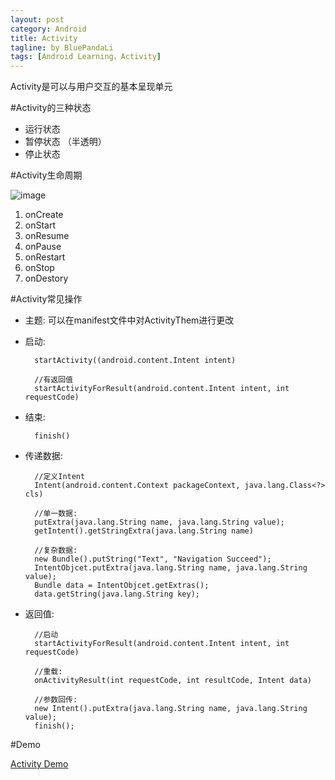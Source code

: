 ```yaml
---
layout: post
category: Android
title: Activity
tagline: by BluePandaLi
tags: [Android Learning，Activity]
---
```


Activity是可以与用户交互的基本呈现单元
<!--more-->

#Activity的三种状态

* 运行状态
* 暂停状态 （半透明）
* 停止状态

#Activity生命周期

![image](http://developer.android.com/images/activity_lifecycle.png)

1. onCreate
2. onStart
3. onResume
4. onPause
5. onRestart
6. onStop
7. onDestory 

#Activity常见操作

* 主题: 可以在manifest文件中对ActivityThem进行更改
* 启动: 
 		
		startActivity((android.content.Intent intent)
		
		//有返回值
		startActivityForResult(android.content.Intent intent, int requestCode)
* 结束: 
 
		finish()
* 传递数据:

		//定义Intent
		Intent(android.content.Context packageContext, java.lang.Class<?> cls)
		
		//单一数据: 
		putExtra(java.lang.String name, java.lang.String value);
		getIntent().getStringExtra(java.lang.String name)
		
		//复杂数据:
		new Bundle().putString("Text", "Navigation Succeed");
		IntentObjcet.putExtra(java.lang.String name, java.lang.String value);
		Bundle data = IntentObjcet.getExtras();
		data.getString(java.lang.String key);
* 返回值:  
	
		//启动
		startActivityForResult(android.content.Intent intent, int requestCode)
		
		//重载:
		onActivityResult(int requestCode, int resultCode, Intent data)
		
		//参数回传:
		new Intent().putExtra(java.lang.String name, java.lang.String value);  
		finish();
 	
#Demo

[Activity Demo](http://)
	



